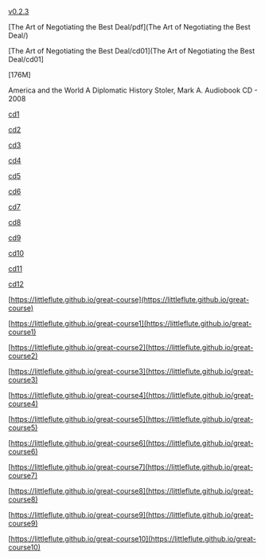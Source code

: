 [v0.2.3](https://github.com/littleflute/great-course10/edit/master/README.md)

[The Art of Negotiating the Best Deal/pdf](The Art of Negotiating the Best Deal/)

[The Art of Negotiating the Best Deal/cd01](The Art of Negotiating the Best Deal/cd01]

[176M]

America and the World
A Diplomatic History
Stoler, Mark A.
Audiobook CD - 2008

[cd1](cd1)

[cd2](cd2)

[cd3](cd3)

[cd4](cd4)

[cd5](cd5)

[cd6](cd6)

[cd7](cd7)

[cd8](cd8)

[cd9](cd9)

[cd10](cd10)

[cd11](cd11)

[cd12](cd12)

[https://littleflute.github.io/great-course](https://littleflute.github.io/great-course)

[https://littleflute.github.io/great-course1](https://littleflute.github.io/great-course1)

[https://littleflute.github.io/great-course2](https://littleflute.github.io/great-course2)

[https://littleflute.github.io/great-course3](https://littleflute.github.io/great-course3)

[https://littleflute.github.io/great-course4](https://littleflute.github.io/great-course4)

[https://littleflute.github.io/great-course5](https://littleflute.github.io/great-course5)

[https://littleflute.github.io/great-course6](https://littleflute.github.io/great-course6)

[https://littleflute.github.io/great-course7](https://littleflute.github.io/great-course7)

[https://littleflute.github.io/great-course8](https://littleflute.github.io/great-course8)

[https://littleflute.github.io/great-course9](https://littleflute.github.io/great-course9)

[https://littleflute.github.io/great-course10](https://littleflute.github.io/great-course10)
